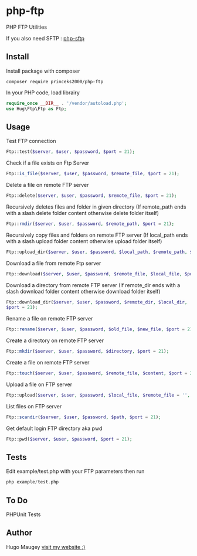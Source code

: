 # php-ftp

PHP FTP Utilities

If you also need SFTP : [php-sftp](https://github.com/hugsbrugs/php-sftp) 

## Install

Install package with composer
```
composer require princeks2000/php-ftp
```

In your PHP code, load librairy
```php
require_once __DIR__ . '/vendor/autoload.php';
use Hug\Ftp\Ftp as Ftp;
```

## Usage

Test FTP connection
```php
Ftp::test($server, $user, $password, $port = 21);
```

Check if a file exists on Ftp Server
```php
Ftp::is_file($server, $user, $password, $remote_file, $port = 21);
```

Delete a file on remote FTP server
```php
Ftp::delete($server, $user, $password, $remote_file, $port = 21);
```

Recursively deletes files and folder in given directory (If remote_path ends with a slash delete folder content otherwise delete folder itself)
```php
Ftp::rmdir($server, $user, $password, $remote_path, $port = 21);
```

Recursively copy files and folders on remote FTP server (If local_path ends with a slash upload folder content otherwise upload folder itself)
```php
Ftp::upload_dir($server, $user, $password, $local_path, $remote_path, $port = 21);
```

Download a file from remote Ftp server
```php
Ftp::download($server, $user, $password, $remote_file, $local_file, $port = 21);
```

Download a directory from remote FTP server (If remote_dir ends with a slash download folder content otherwise download folder itself)
```php
Ftp::download_dir($server, $user, $password, $remote_dir, $local_dir, 
$port = 21);
```

Rename a file on remote FTP server
```php
Ftp::rename($server, $user, $password, $old_file, $new_file, $port = 21);
```

Create a directory on remote FTP server
```php
Ftp::mkdir($server, $user, $password, $directory, $port = 21);
```

Create a file on remote FTP server
```php
Ftp::touch($server, $user, $password, $remote_file, $content, $port = 21);
```

Upload a file on FTP server
```php
Ftp::upload($server, $user, $password, $local_file, $remote_file = '', $port = 21);
```

List files on FTP server
```php
Ftp::scandir($server, $user, $password, $path, $port = 21);
```

Get default login FTP directory aka pwd
```php
Ftp::pwd($server, $user, $password, $port = 21);
```

## Tests

Edit example/test.php with your FTP parameters then run 
```php
php example/test.php
```

## To Do

PHPUnit Tests

## Author

Hugo Maugey [visit my website ;)](https://hugo.maugey.fr)
